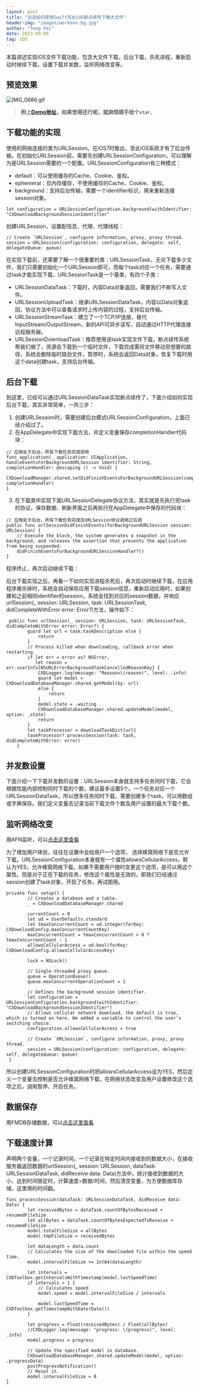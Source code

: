 ```yaml
---
layout: post
title: "谈谈如何使用Swift写出iOS断点续传下载大文件"
header-img: "images/workenv-bg.jpg"
author: "Teng Fei"
date: 2023-09-09
tag: iOS
---
```


本篇讲述实现iOS文件下载功能，包含大文件下载，后台下载，杀死进程，重新启动时继续下载，设置下载并发数，监听网络改变等。

## 预览效果

![IMG_0686.gif](https://chenxing640.github.io/images/iosdownload/IMG_0686.gif)

> **附上[Demo地址](https://github.com/chenxing640/CXDownload)，如果觉得还行呢，就麻烦顺手给个`star`**。

## 下载功能的实现

使用的网络连接的类为URLSession。在iOS7时推出，至此iOS系统才有了后台传输。在初始化URLSession前，需要先创建URLSessionConfiguration，可以理解为是URLSession需要的一个配置。URLSessionConfiguration有三种模式：

- default：可以使用缓存的Cache、Cookie、鉴权。
- ephemeral：仅内存缓存，不使用缓存的Cache、Cookie、鉴权。
- background：支持后台传输，需要一个identifier标识，用来重新连接session对象。

```
let configuration = URLSessionConfiguration.background(withIdentifier: "CXDownloadBackgroundSessionIdentifier"
```

创建URLSession，设置配信息、代理、代理线程：
```
// Create `URLSession`, configure information, proxy, proxy thread.
session = URLSession(configuration: configuration, delegate: self, delegateQueue: queue)
```

在实现下载前，还需要了解一个很重要的类：URLSessionTask，无论下载多少文件，我们只需要初始化一个URLSession即可，而每个task对应一个任务，需要通过task才能实现下载，URLSessionTask是一个基类，有四个子类：

- URLSessionDataTask：下载时，内容Data对象返回，需要我们不断写入文件。
- URLSessionUploadTask：继承URLSessionDataTask，内容以Data对象返回，协议方法中可以查看请求时上传内容的过程，支持后台传输。
- URLSessionStreamTask：建立了一个TCP/IP连接，替代InputStream/OutputStream，新的API可异步读写，自动通过HTTP代理连接远程服务器。
- URLSessionDownloadTask：推荐使用该task实现文件下载，断点续传系统帮我们做了，资源会下载到一个临时文件，下载完成需将文件移动至想要的路径，系统会删除临时路劲文件，暂停时，系统会返回Data对象，恢复下载时用这个data创建task，支持后台传输。

## 后台下载

到这里，已经可以通过URLSessionDataTask实现断点续传了，下面介绍如何实现后台下载，其实非常简单，一共三步：
1. 创建URLSession时，需要创建后台模式URLSessionConfiguration，上面已经介绍过了。
2. 在AppDelegate中实现下面方法，并定义变量保存completionHandler代码块：
```
// 应用处于后台，所有下载任务完成调用
func application(_ application: UIApplication, handleEventsForBackgroundURLSession identifier: String, completionHandler: @escaping () -> Void) {
    CXDownloadManager.shared.setDidFinishEventsForBackgroundURLSession(completionHandler: completionHandler)
}
```

3. 在下载类中实现下面URLSessionDelegate协议方法，其实就是先执行完task的协议，保存数据、刷新界面之后再执行在AppDelegate中保存的代码块：
```
// 应用处于后台，所有下载任务完成及URLSession协议调用之后调
public func urlSessionDidFinishEvents(forBackgroundURLSession session: URLSession) {
    // Execute the block, the system generates a snapshot in the background, and releases the assertion that prevents the application from being suspended.
    didFinishEventsForBackgroundURLSessionHandler?()
}
```

程序终止，再次启动继续下载：

后台下载实现之后，再看一下如何实现进程杀死后，再次启动时继续下载，在应用程序被杀掉时，系统会自动保存应用下载session信息，重新启动应用时，如果创建和之前相同identifier的session，系统会找到对应的session数据，并响应urlSession(_ session: URLSession, task: URLSessionTask, didCompleteWithError error: Error?)方法，操作如下：
```
 public func urlSession(_ session: URLSession, task: URLSessionTask, didCompleteWithError error: Error?) {
        guard let url = task.taskDescription else {
            return
        }
        // Process killed when downloading, callback error when restarting.
        if let err = error as? NSError,
           let reason = err.userInfo[NSURLErrorBackgroundTaskCancelledReasonKey] {
            CXDLogger.log(message: "Reason=\(reason)", level: .info)
            guard let model = CXDownloadDatabaseManager.shared.getModel(by: url)
            else {
                return
            }
            model.state = .waiting
            CXDownloadDatabaseManager.shared.updateModel(model, option: .state)
            return
        }
        let taskProcessor = downloadTaskDict[url]
        taskProcessor?.processSession(task: task, didCompleteWithError: error)
    }
```

## 并发数设置

下面介绍一下下载并发数的设置：URLSession本身就支持多任务同时下载，它会根据性能内部控制同时下载的个数，建议最多设置5个。一个任务对应一个URLSessionDataTask，所以想多任务同时下载，需要创建多个task，可以用数组或字典保存。我们定义变量去记录当前下载文件个数及用户设置的最大下载个数。

## 监听网络改变

用AFN监听，可以[点击这里查看](https://github.com/chenxing640/CXDownload/blob/master/Example/CXDownload/Modules/Common/Objc/DLNetworkReachabilityManager.m)

为了增加用户体验，往往在设置中会给用户一个选项， 选择蜂窝网络下是否允许下载。URLSessionConfiguration本身就有一个属性allowsCellularAccess，默认为YES，允许蜂窝网络下载。如果不需要用户随时变更这个选项，是可以用这个属性。但是对于正在下载的任务，修改这个属性是无效的，即我们已经通过session创建了task对象，开启了任务，再试图用。
```
private func setup() {
        // Creates a database and a table.
        _ = CXDownloadDatabaseManager.shared
        
        currentCount = 0
        let ud = UserDefaults.standard
        let tmaxConcurrentCount = ud.integer(forKey: CXDownloadConfig.maxConcurrentCountKey)
        maxConcurrentCount = tmaxConcurrentCount > 0 ? tmaxConcurrentCount : 1
        allowsCellularAccess = ud.bool(forKey: CXDownloadConfig.allowsCellularAccessKey)
        
        lock = NSLock()
        
        // Single-threaded proxy queue.
        queue = OperationQueue()
        queue.maxConcurrentOperationCount = 1
        
        // Defines the background session identifier.
        let configuration = URLSessionConfiguration.background(withIdentifier: "CXDownloadBackgroundSessionIdentifier")
        // Allows cellular network download, the default is true, which is turned on here. We added a variable to control the user's switching choice.
        configuration.allowsCellularAccess = true
        
        // Create `URLSession`, configure information, proxy, proxy thread.
        session = URLSession(configuration: configuration, delegate: self, delegateQueue: queue)
 }   
```

所以创建URLSessionConfiguration时把allowsCellularAccess设为YES，然后定义一个变量去控制是否允许蜂窝网络下载，在网络状态改变及用户设置修改这个选项之后，调用暂停、开启任务。

## 数据保存

用FMDB存储数据，可以[点击这里查看](https://github.com/chenxing640/CXDownload/blob/master/CXDownload/Classes/Core/CXDownloadDatabaseManager.swift)

## 下载速度计算

声明两个变量，一个记录时间，一个记录在特定时间内接收到的数据大小，在接收服务器返回数据的urlSession(_ session: URLSession, dataTask: URLSessionDataTask, didReceive data: Data)方法中，统计接收到数据的大小，达到时间限定时，计算速度=数据/时间，然后清空变量，为方便数据库存储，这里用的时间戳。

```
func processSession(dataTask: URLSessionDataTask, didReceive data: Data) {
        let receivedBytes = dataTask.countOfBytesReceived + resumedFileSize
        let allBytes = dataTask.countOfBytesExpectedToReceive + resumedFileSize
        model.totalFileSize = allBytes
        model.tmpFileSize = receivedBytes
        
        let dataLength = data.count
        // Calculates the size of the downloaded file within the speed time.
        model.intervalFileSize += Int64(dataLength)
        
        let intervals = CXDToolbox.getIntervalsWithTimestamp(model.lastSpeedTime)
        if intervals > 1 {
            // Calculates speed
            model.speed = model.intervalFileSize / intervals
            
            model.lastSpeedTime = CXDToolbox.getTimestampWithDate(Date())
        }
        
        let progress = Float(receivedBytes) / Float(allBytes)
        //CXDLogger.log(message: "progress: \(progress)", level: .info)
        model.progress = progress
        
        // Update the specified model in database.
        CXDownloadDatabaseManager.shared.updateModel(model, option: .progressData)
        postProgressNotification()
        // Reset it.
        model.intervalFileSize = 0
}
```
